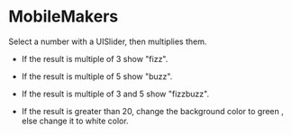 MobileMakers
============
Select a number with a UISlider, then multiplies them.
- If the result is multiple of 3 show "fizz".
- If the result is multiple of 5 show "buzz".
- If the result is multiple of 3 and 5 show "fizzbuzz".

- If the result is greater than 20, change the background color to green , else change it to white color.
